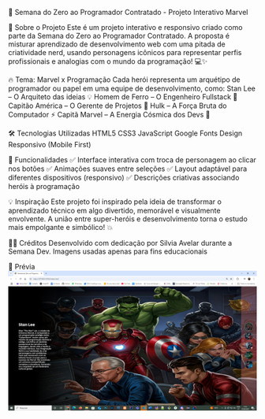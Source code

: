 🚀 Semana do Zero ao Programador Contratado - Projeto Interativo Marvel


🧠 Sobre o Projeto
Este é um projeto interativo e responsivo criado como parte da Semana do Zero ao Programador Contratado.
A proposta é misturar aprendizado de desenvolvimento web com uma pitada de criatividade nerd, usando personagens icônicos para representar perfis profissionais e analogias com o mundo da programação! 💻✨


🔥 Tema: Marvel x Programação
Cada herói representa um arquétipo de programador ou papel em uma equipe de desenvolvimento, como:
Stan Lee – O Arquiteto das ideias 💡
Homem de Ferro – O Engenheiro Fullstack 🔧
Capitão América – O Gerente de Projetos 🧭
Hulk – A Força Bruta do Computador ⚡
Capitã Marvel – A Energia Cósmica dos Devs 🚀


🛠️ Tecnologias Utilizadas
HTML5
CSS3
JavaScript
Google Fonts
Design Responsivo (Mobile First)


🎯 Funcionalidades
✅ Interface interativa com troca de personagem ao clicar nos botões
✅ Animações suaves entre seleções
✅ Layout adaptável para diferentes dispositivos (responsivo)
✅ Descrições criativas associando heróis à programação


💡 Inspiração
Este projeto foi inspirado pela ideia de transformar o aprendizado técnico em algo divertido, memorável e visualmente envolvente.
A união entre super-heróis e desenvolvimento torna o estudo mais empolgante e simbólico! 💥


🦸‍♀️ Créditos
Desenvolvido com dedicação por Silvia Avelar durante a Semana Dev.
Imagens usadas apenas para fins educacionais


📸 Prévia
![Prévia do Projeto](src/imagens/marvel.png)
